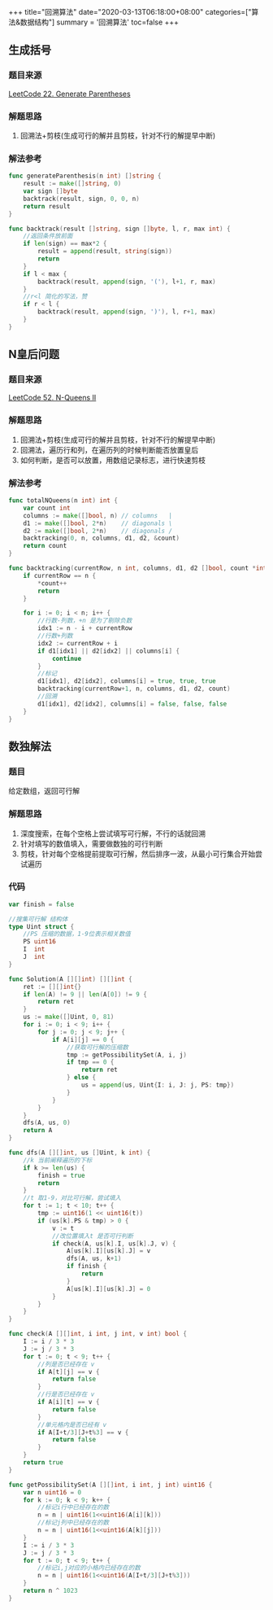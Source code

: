 +++
title="回溯算法"
date="2020-03-13T06:18:00+08:00"
categories=["算法&数据结构"]
summary = '回溯算法'
toc=false
+++

生成括号
--------

### 题目来源

[LeetCode 22. Generate Parentheses](https://leetcode.com/problems/generate-parentheses/)

### 解题思路

1.	回溯法+剪枝(生成可行的解并且剪枝，针对不行的解提早中断)

### 解法参考

```go
func generateParenthesis(n int) []string {
	result := make([]string, 0)
	var sign []byte
	backtrack(result, sign, 0, 0, n)
	return result
}

func backtrack(result []string, sign []byte, l, r, max int) {
	//返回条件放前面
	if len(sign) == max*2 {
		result = append(result, string(sign))
		return
	}
	if l < max {
		backtrack(result, append(sign, '('), l+1, r, max)
	}
	//r<l 简化的写法，赞
	if r < l {
		backtrack(result, append(sign, ')'), l, r+1, max)
	}
}
```

N皇后问题
---------

### 题目来源

[LeetCode 52. N-Queens II](https://leetcode.com/problems/n-queens-ii/)

### 解题思路

1.	回溯法+剪枝(生成可行的解并且剪枝，针对不行的解提早中断)
2.	回溯法，遍历行和列，在遍历列的时候判断能否放置皇后
3.	如何判断，是否可以放置，用数组记录标志，进行快速剪枝

### 解法参考

```go
func totalNQueens(n int) int {
	var count int
	columns := make([]bool, n) // columns   |
	d1 := make([]bool, 2*n)    // diagonals \
	d2 := make([]bool, 2*n)    // diagonals /
	backtracking(0, n, columns, d1, d2, &count)
	return count
}

func backtracking(currentRow, n int, columns, d1, d2 []bool, count *int) {
	if currentRow == n {
		*count++
		return
	}

	for i := 0; i < n; i++ {
		//行数-列数，+n 是为了剔除负数
		idx1 := n - i + currentRow
		//行数+列数
		idx2 := currentRow + i
		if d1[idx1] || d2[idx2] || columns[i] {
			continue
		}
		//标记
		d1[idx1], d2[idx2], columns[i] = true, true, true
		backtracking(currentRow+1, n, columns, d1, d2, count)
		//回溯
		d1[idx1], d2[idx2], columns[i] = false, false, false
	}
}
```

数独解法
--------

### 题目

给定数组，返回可行解

### 解题思路

1.	深度搜索，在每个空格上尝试填写可行解，不行的话就回溯
2.	针对填写的数值填入，需要做数独的可行判断
3.	剪枝，针对每个空格提前提取可行解，然后排序一波，从最小可行集合开始尝试遍历

### 代码

```go
var finish = false

//搜集可行解 结构体
type Uint struct {
	//PS 压缩的数据，1-9位表示相关数值
	PS uint16
	I  int
	J  int
}

func Solution(A [][]int) [][]int {
	ret := [][]int{}
	if len(A) != 9 || len(A[0]) != 9 {
		return ret
	}
	us := make([]Uint, 0, 81)
	for i := 0; i < 9; i++ {
		for j := 0; j < 9; j++ {
			if A[i][j] == 0 {
				//获取可行解的压缩数
				tmp := getPossibilitySet(A, i, j)
				if tmp == 0 {
					return ret
				} else {
					us = append(us, Uint{I: i, J: j, PS: tmp})
				}
			}
		}
	}
	dfs(A, us, 0)
	return A
}

func dfs(A [][]int, us []Uint, k int) {
	//k 当前阐释遍历的下标
	if k >= len(us) {
		finish = true
		return
	}
	//t 取1-9，对比可行解，尝试填入
	for t := 1; t < 10; t++ {
		tmp := uint16(1 << uint16(t))
		if (us[k].PS & tmp) > 0 {
			v := t
			//改位置填入t 是否可行判断
			if check(A, us[k].I, us[k].J, v) {
				A[us[k].I][us[k].J] = v
				dfs(A, us, k+1)
				if finish {
					return
				}
				A[us[k].I][us[k].J] = 0
			}
		}
	}
}

func check(A [][]int, i int, j int, v int) bool {
	I := i / 3 * 3
	J := j / 3 * 3
	for t := 0; t < 9; t++ {
		//列是否已经存在 v
		if A[t][j] == v {
			return false
		}
		//行是否已经存在 v
		if A[i][t] == v {
			return false
		}
		//单元格内是否已经有 v
		if A[I+t/3][J+t%3] == v {
			return false
		}
	}
	return true
}

func getPossibilitySet(A [][]int, i int, j int) uint16 {
	var n uint16 = 0
	for k := 0; k < 9; k++ {
		//标记i行中已经存在的数
		n = n | uint16(1<<uint16(A[i][k]))
		//标记j列中已经存在的数
		n = n | uint16(1<<uint16(A[k][j]))
	}
	I := i / 3 * 3
	J := j / 3 * 3
	for t := 0; t < 9; t++ {
		//标记i,j对应的小格内已经存在的数
		n = n | uint16(1<<uint16(A[I+t/3][J+t%3]))
	}
	return n ^ 1023
}
```

